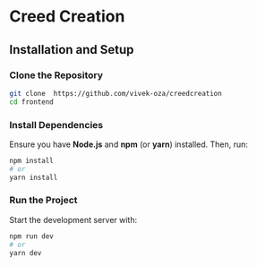 # Creed Creation

## Installation and Setup

### Clone the Repository
```sh
git clone  https://github.com/vivek-oza/creedcreation
cd frontend
```

### Install Dependencies
Ensure you have **Node.js** and **npm** (or **yarn**) installed. Then, run:
```sh
npm install
# or
yarn install
```

### Run the Project
Start the development server with:
```sh
npm run dev
# or
yarn dev
```

